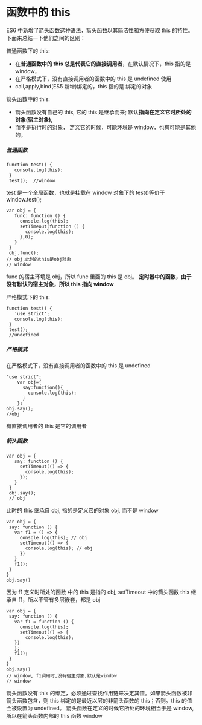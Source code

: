 # 函数中的 this

ES6 中新增了箭头函数这种语法，箭头函数以其简洁性和方便获取 this 的特性。下面来总结一下他们之间的区别：

普通函数下的 this:

* 在**普通函数中的 this 总是代表它的直接调用者**，在默认情况下，this 指的是 window，
* 在严格模式下，没有直接调用者的函数中的 this 是 undefined 使用
* call,apply,bind(ES5 新增)绑定的，this 指的是 绑定的对象

箭头函数中的 this:

* 箭头函数没有自己的 this, 它的 this 是继承而来; 默认**指向在定义它时所处的对象(宿主对象),**
* 而不是执行时的对象， 定义它的时候，可能环境是 window，也有可能是其他的。

##### 普通函数

```
function test() { 
   console.log(this);  
 }  
 test();  //window
```

test 是一个全局函数，也就是挂载在 window 对象下的 test()等价于 window.test();

```
var obj = {  
   func: function () {  
     console.log(this); 
     setTimeout(function () {   
       console.log(this);
     },0);   
   }  
 }  
 obj.func(); 
// obj,此时的this是obj对象  
// window
```

func 的宿主环境是 obj，所以 func 里面的 this 是 obj。 **定时器中的函数，由于没有默认的宿主对象，所以 this 指向 window**

严格模式下的 this:

```
function test() {  
   'use strict';  
   console.log(this); 
 }  
 test(); 
 //undefined   
```

##### 严格模式

在严格模式下，没有直接调用者的函数中的 this 是 undefined

```
"use strict";   
    var obj={   
      say:function(){   
        console.log(this);
      }  
    };  
obj.say();  
//obj  
```

有直接调用者的 this 是它的调用者

##### 箭头函数

```
var obj = {  
   say: function () {  
     setTimeout(() => {  
       console.log(this);
     });  
   }  
 }  
 obj.say(); 
 // obj  
```

此时的 this 继承自 obj, 指的是定义它的对象 obj, 而不是 window

```
var obj = {  
 say: function () {  
   var f1 = () => {  
     console.log(this); // obj  
     setTimeout(() => {  
       console.log(this); // obj  
     })  
   }  
   f1();  
 }  
}   
obj.say() 
```

因为 f1 定义时所处的函数 中的 this 是指的 obj, setTimeout 中的箭头函数 this 继承自 f1，所以不管有多层嵌套，都是 obj

```
var obj = {  
 say: function () {  
   var f1 = function () {  
     console.log(this);  
     setTimeout(() => {  
       console.log(this); 
   })  
   };  
   f1();  
 }  
}  
obj.say()
// window, f1调用时,没有宿主对象,默认是window 
// window  
```

箭头函数没有 this 的绑定，必须通过查找作用链来决定其值。如果箭头函数被非箭头函数包含，则 this 绑定的是最近以层的非箭头函数的 this；否则。this 的值会被设置为 undefined。 箭头函数在定义的时候它所处的环境相当于是 window, 所以在箭头函数内部的 this 函数 window
